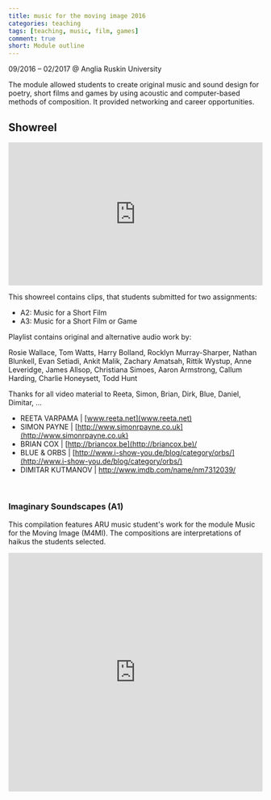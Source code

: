 ```yaml
---
title: music for the moving image 2016
categories: teaching
tags: [teaching, music, film, games]
comment: true
short: Module outline
---
```

09/2016 – 02/2017 @ Anglia Ruskin University

The module allowed students to create original music and sound design for poetry, short films and games by using acoustic and computer-based methods of composition. It provided networking and career opportunities.
<br>

## Showreel

<div style="left: 0; width: 100%; height: 0; position: relative; padding-bottom: 56.2493%;"><iframe src="https://www.youtube.com/embed/WcjvunbOquo?rel=0&amp;showinfo=0" style="border: 0; top: 0; left: 0; width: 100%; height: 100%; position: absolute;" allowfullscreen scrolling="no"></iframe></div>

This showreel contains clips, that students submitted for two assignments:

* A2: Music for a Short Film
* A3: Music for a Short Film or Game

Playlist contains original and alternative audio work by:

Rosie Wallace, Tom Watts, Harry Bolland, Rocklyn Murray-Sharper, Nathan Blunkell, Evan Setiadi, Ankit Malik, Zachary Amatsah, Rittik Wystup, Anne Leveridge, James Allsop, Christiana Simoes, Aaron Armstrong, Callum Harding, Charlie Honeysett, Todd Hunt

Thanks for all video material to Reeta, Simon, Brian, Dirk, Blue, Daniel, Dimitar, ...

* REETA VARPAMA | [www.reeta.net](www.reeta.net)
* SIMON PAYNE | [http://www.simonrpayne.co.uk](http://www.simonrpayne.co.uk)
* BRIAN COX | [http://briancox.be](http://briancox.be)/
* BLUE & ORBS | [http://www.i-show-you.de/blog/category/orbs/](http://www.i-show-you.de/blog/category/orbs/)
* DIMITAR KUTMANOV | [http://www.imdb.com/name/nm7312039/ ](http://www.imdb.com/name/nm7312039/ )
<br>

### Imaginary Soundscapes (A1)

This compilation features ARU music student's work for the module Music for the Moving Image (M4MI). The compositions are interpretations of haikus the students selected.

<iframe style="border: 0; width: 100%; height: 472px;" src="https://bandcamp.com/EmbeddedPlayer/album=3343104669/size=large/bgcol=ffffff/linkcol=63b2cc/artwork=none/transparent=true/" seamless><a href="http://tedor.bandcamp.com/album/m4mi-imaginary-soundscapes-2016">M4MI Imaginary Soundscapes 2016 by ARU Music Students</a></iframe>
